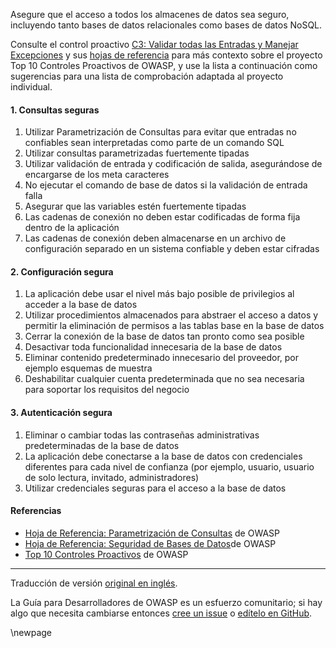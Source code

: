 Asegure que el acceso a todos los almacenes de datos sea seguro,
incluyendo tanto bases de datos relacionales como bases de datos NoSQL.

Consulte el control proactivo [C3: Validar todas las Entradas y Manejar Excepciones][control3]
y sus [hojas de referencia][csproactive-c3]
para más contexto sobre el proyecto Top 10 Controles Proactivos de OWASP,
y use la lista a continuación como sugerencias para una lista de comprobación adaptada al proyecto individual.

#### 1. Consultas seguras

1. Utilizar Parametrización de Consultas para evitar que entradas no confiables sean interpretadas
    como parte de un comando SQL
2. Utilizar consultas parametrizadas fuertemente tipadas
3. Utilizar validación de entrada y codificación de salida, asegurándose de encargarse de los meta caracteres
4. No ejecutar el comando de base de datos si la validación de entrada falla
5. Asegurar que las variables estén fuertemente tipadas
6. Las cadenas de conexión no deben estar codificadas de forma fija dentro de la aplicación
7. Las cadenas de conexión deben almacenarse en un archivo de configuración separado en un sistema confiable
    y deben estar cifradas

#### 2. Configuración segura

1. La aplicación debe usar el nivel más bajo posible de privilegios al acceder a la base de datos
2. Utilizar procedimientos almacenados para abstraer el acceso a datos y permitir la eliminación de permisos
    a las tablas base en la base de datos
3. Cerrar la conexión de la base de datos tan pronto como sea posible
4. Desactivar toda funcionalidad innecesaria de la base de datos
5. Eliminar contenido predeterminado innecesario del proveedor, por ejemplo esquemas de muestra
6. Deshabilitar cualquier cuenta predeterminada que no sea necesaria para soportar los requisitos del negocio

#### 3. Autenticación segura

1. Eliminar o cambiar todas las contraseñas administrativas predeterminadas de la base de datos
2. La aplicación debe conectarse a la base de datos con credenciales diferentes para cada nivel de confianza
    (por ejemplo, usuario, usuario de solo lectura, invitado, administradores)
3. Utilizar credenciales seguras para el acceso a la base de datos

#### Referencias

* [Hoja de Referencia: Parametrización de Consultas][csquery] de OWASP
* [Hoja de Referencia: Seguridad de Bases de Datos][csdb]de OWASP
* [Top 10 Controles Proactivos][proactive10] de OWASP

----

Traducción de versión [original en inglés][en060203].

La Guía para Desarrolladores de OWASP es un esfuerzo comunitario; si hay algo que necesita cambiarse
entonces [cree un issue][issue060203] o [edítelo en GitHub][edit060203].

[csproactive-c3]: https://cheatsheetseries.owasp.org/IndexProactiveControls.html#c3-secure-database-access
[control3]: https://top10proactive.owasp.org/the-top-10/c3-validate-input-and-handle-exceptions/
[csdb]: https://cheatsheetseries.owasp.org/cheatsheets/Database_Security_Cheat_Sheet
[csquery]: https://cheatsheetseries.owasp.org/cheatsheets/Query_Parameterization_Cheat_Sheet
[edit060203]: https://github.com/OWASP/DevGuide/blob/main/docs/es/04-design/02-web-app-checklist/03-secure-database-access.md
[en060203]: https://devguide.owasp.org/en/04-design/02-web-app-checklist/03-secure-database-access/
[issue060203]: https://github.com/OWASP/DevGuide/issues/new?labels=enhancement&template=request.md&title=Update:%2004-design/02-web-app-checklist/03-secure-database-access
[proactive10]: https://top10proactive.owasp.org/

\newpage

